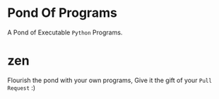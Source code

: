# Pond Of Programs

A Pond of Executable `Python` Programs.

# zen

Flourish the pond with your own programs, Give it the gift of your `Pull Request` :)